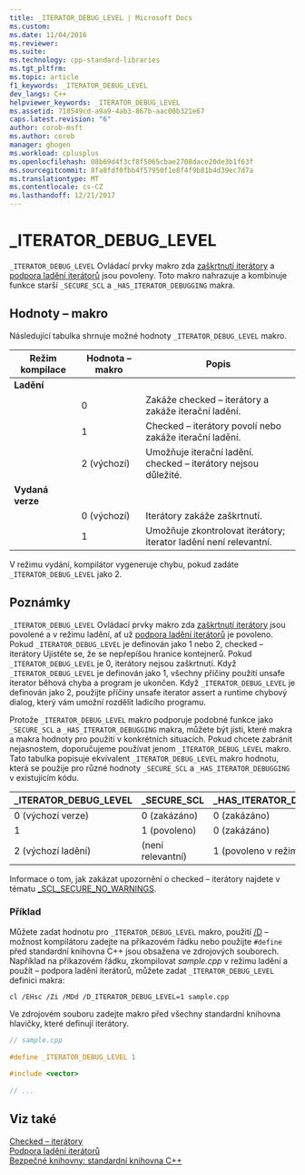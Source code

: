 ```yaml
---
title: _ITERATOR_DEBUG_LEVEL | Microsoft Docs
ms.custom: 
ms.date: 11/04/2016
ms.reviewer: 
ms.suite: 
ms.technology: cpp-standard-libraries
ms.tgt_pltfrm: 
ms.topic: article
f1_keywords: _ITERATOR_DEBUG_LEVEL
dev_langs: C++
helpviewer_keywords: _ITERATOR_DEBUG_LEVEL
ms.assetid: 718549cd-a9a9-4ab3-867b-aac00b321e67
caps.latest.revision: "6"
author: corob-msft
ms.author: corob
manager: ghogen
ms.workload: cplusplus
ms.openlocfilehash: 08b69d4f3cf8f5065cbae2708dace20de3b1f63f
ms.sourcegitcommit: 8fa8fdf0fbb4f57950f1e8f4f9b81b4d39ec7d7a
ms.translationtype: MT
ms.contentlocale: cs-CZ
ms.lasthandoff: 12/21/2017
---
```

# <a name="iteratordebuglevel"></a>_ITERATOR_DEBUG_LEVEL
`_ITERATOR_DEBUG_LEVEL` Ovládací prvky makro zda [zaškrtnutí iterátory](../standard-library/checked-iterators.md) a [podpora ladění iterátorů](../standard-library/debug-iterator-support.md) jsou povoleny. Toto makro nahrazuje a kombinuje funkce starší `_SECURE_SCL` a `_HAS_ITERATOR_DEBUGGING` makra.  
  
## <a name="macro-values"></a>Hodnoty – makro  
Následující tabulka shrnuje možné hodnoty `_ITERATOR_DEBUG_LEVEL` makro.  
  
|Režim kompilace|Hodnota – makro|Popis|  
|----------------------|----------------|-----------------|  
|**Ladění**|||  
||0|Zakáže checked – iterátory a zakáže iterační ladění.|  
||1|Checked – iterátory povolí nebo zakáže iterační ladění.|  
||2 (výchozí)|Umožňuje iterační ladění. checked – iterátory nejsou důležité.|  
|**Vydaná verze**|||  
||0 (výchozí)|Iterátory zakáže zaškrtnutí.|  
||1|Umožňuje zkontrolovat iterátory; iterator ladění není relevantní.|  
  
V režimu vydání, kompilátor vygeneruje chybu, pokud zadáte `_ITERATOR_DEBUG_LEVEL` jako 2.  
  
## <a name="remarks"></a>Poznámky  
`_ITERATOR_DEBUG_LEVEL` Ovládací prvky makro zda [zaškrtnutí iterátory](../standard-library/checked-iterators.md) jsou povolené a v režimu ladění, ať už [podpora ladění iterátorů](../standard-library/debug-iterator-support.md) je povoleno. Pokud `_ITERATOR_DEBUG_LEVEL` je definován jako 1 nebo 2, checked – iterátory Ujistěte se, že se nepřepíšou hranice kontejnerů. Pokud `_ITERATOR_DEBUG_LEVEL` je 0, iterátory nejsou zaškrtnutí. Když `_ITERATOR_DEBUG_LEVEL` je definován jako 1, všechny příčiny použití unsafe iterator běhová chyba a program je ukončen. Když `_ITERATOR_DEBUG_LEVEL` je definován jako 2, použijte příčiny unsafe iterator assert a runtime chybový dialog, který vám umožní rozdělit ladicího programu. 

Protože `_ITERATOR_DEBUG_LEVEL` makro podporuje podobné funkce jako `_SECURE_SCL` a `_HAS_ITERATOR_DEBUGGING` makra, můžete být jisti, které makra a makra hodnoty pro použití v konkrétních situacích. Pokud chcete zabránit nejasnostem, doporučujeme používat jenom `_ITERATOR_DEBUG_LEVEL` makro. Tato tabulka popisuje ekvivalent `_ITERATOR_DEBUG_LEVEL` makro hodnotu, která se použije pro různé hodnoty `_SECURE_SCL` a `_HAS_ITERATOR_DEBUGGING` v existujícím kódu.  
  
|**_ITERATOR_DEBUG_LEVEL** |**_SECURE_SCL** |**_HAS_ITERATOR_DEBUGGING**|
|---|---|---|
|0 (výchozí verze)|0 (zakázáno)|0 (zakázáno)|
|1|1 (povoleno)|0 (zakázáno)|
|2 (výchozí ladění)|(není relevantní)|1 (povoleno v režimu ladění)|
  
Informace o tom, jak zakázat upozornění o checked – iterátory najdete v tématu [_SCL_SECURE_NO_WARNINGS](../standard-library/scl-secure-no-warnings.md).  
  
### <a name="example"></a>Příklad  
  
Můžete zadat hodnotu pro `_ITERATOR_DEBUG_LEVEL` makro, použití [/D](../build/reference/d-preprocessor-definitions.md) – možnost kompilátoru zadejte na příkazovém řádku nebo použijte `#define` před standardní knihovna C++ jsou obsažena ve zdrojových souborech. Například na příkazovém řádku, zkompilovat *sample.cpp* v režimu ladění a použít – podpora ladění iterátorů, můžete zadat `_ITERATOR_DEBUG_LEVEL` definici makra:  
  
`cl /EHsc /Zi /MDd /D_ITERATOR_DEBUG_LEVEL=1 sample.cpp`  
  
Ve zdrojovém souboru zadejte makro před všechny standardní knihovna hlavičky, které definují iterátory.  
  
```cpp  
// sample.cpp  
  
#define _ITERATOR_DEBUG_LEVEL 1  
  
#include <vector>  
  
// ...
```  
  
## <a name="see-also"></a>Viz také  
[Checked – iterátory](../standard-library/checked-iterators.md)   
[Podpora ladění iterátorů](../standard-library/debug-iterator-support.md)   
[Bezpečné knihovny: standardní knihovna C++](../standard-library/safe-libraries-cpp-standard-library.md)
